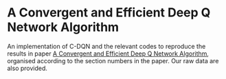 # A Convergent and Efficient Deep Q Network Algorithm
An implementation of C-DQN and the relevant codes to reproduce the results in paper [A Convergent and Efficient Deep Q Network Algorithm](), organised according to the section numbers in the paper. Our raw data are also provided.

